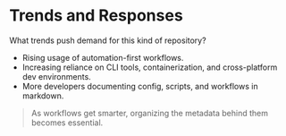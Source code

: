 # Trends and Responses

What trends push demand for this kind of repository?

- Rising usage of automation-first workflows.
- Increasing reliance on CLI tools, containerization, and cross-platform dev environments.
- More developers documenting config, scripts, and workflows in markdown.

> As workflows get smarter, organizing the metadata behind them becomes essential.